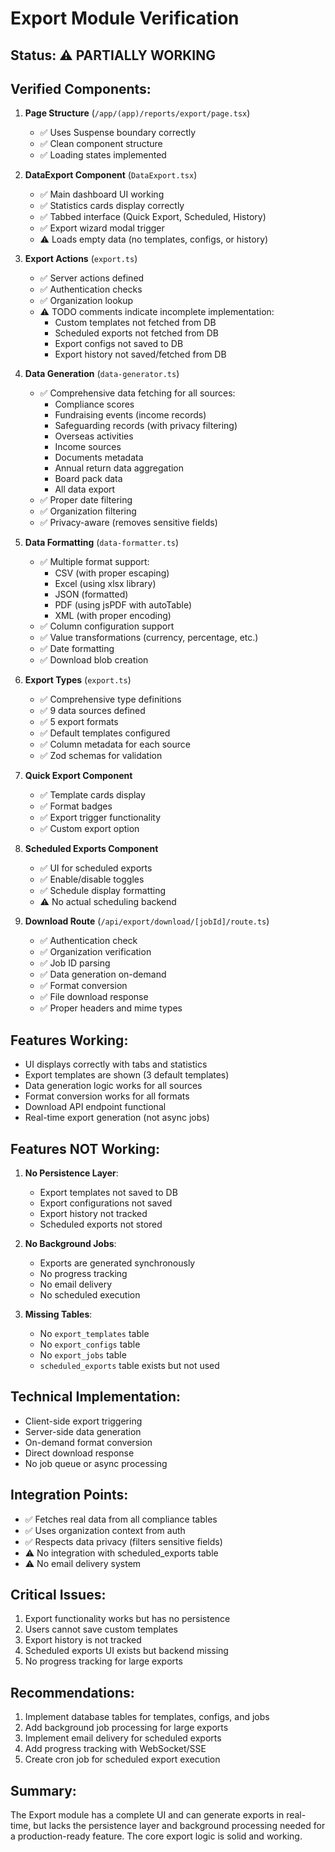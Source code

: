 # Export Module Verification

## Status: ⚠️ PARTIALLY WORKING

## Verified Components:

1. **Page Structure** (`/app/(app)/reports/export/page.tsx`)
   - ✅ Uses Suspense boundary correctly
   - ✅ Clean component structure
   - ✅ Loading states implemented

2. **DataExport Component** (`DataExport.tsx`)
   - ✅ Main dashboard UI working
   - ✅ Statistics cards display correctly
   - ✅ Tabbed interface (Quick Export, Scheduled, History)
   - ✅ Export wizard modal trigger
   - ⚠️ Loads empty data (no templates, configs, or history)

3. **Export Actions** (`export.ts`)
   - ✅ Server actions defined
   - ✅ Authentication checks
   - ✅ Organization lookup
   - ⚠️ TODO comments indicate incomplete implementation:
     - Custom templates not fetched from DB
     - Scheduled exports not fetched from DB
     - Export configs not saved to DB
     - Export history not saved/fetched from DB

4. **Data Generation** (`data-generator.ts`)
   - ✅ Comprehensive data fetching for all sources:
     - Compliance scores
     - Fundraising events (income records)
     - Safeguarding records (with privacy filtering)
     - Overseas activities
     - Income sources
     - Documents metadata
     - Annual return data aggregation
     - Board pack data
     - All data export
   - ✅ Proper date filtering
   - ✅ Organization filtering
   - ✅ Privacy-aware (removes sensitive fields)

5. **Data Formatting** (`data-formatter.ts`)
   - ✅ Multiple format support:
     - CSV (with proper escaping)
     - Excel (using xlsx library)
     - JSON (formatted)
     - PDF (using jsPDF with autoTable)
     - XML (with proper encoding)
   - ✅ Column configuration support
   - ✅ Value transformations (currency, percentage, etc.)
   - ✅ Date formatting
   - ✅ Download blob creation

6. **Export Types** (`export.ts`)
   - ✅ Comprehensive type definitions
   - ✅ 9 data sources defined
   - ✅ 5 export formats
   - ✅ Default templates configured
   - ✅ Column metadata for each source
   - ✅ Zod schemas for validation

7. **Quick Export Component**
   - ✅ Template cards display
   - ✅ Format badges
   - ✅ Export trigger functionality
   - ✅ Custom export option

8. **Scheduled Exports Component**
   - ✅ UI for scheduled exports
   - ✅ Enable/disable toggles
   - ✅ Schedule display formatting
   - ⚠️ No actual scheduling backend

9. **Download Route** (`/api/export/download/[jobId]/route.ts`)
   - ✅ Authentication check
   - ✅ Organization verification
   - ✅ Job ID parsing
   - ✅ Data generation on-demand
   - ✅ Format conversion
   - ✅ File download response
   - ✅ Proper headers and mime types

## Features Working:
- UI displays correctly with tabs and statistics
- Export templates are shown (3 default templates)
- Data generation logic works for all sources
- Format conversion works for all formats
- Download API endpoint functional
- Real-time export generation (not async jobs)

## Features NOT Working:
1. **No Persistence Layer**:
   - Export templates not saved to DB
   - Export configurations not saved
   - Export history not tracked
   - Scheduled exports not stored

2. **No Background Jobs**:
   - Exports are generated synchronously
   - No progress tracking
   - No email delivery
   - No scheduled execution

3. **Missing Tables**:
   - No `export_templates` table
   - No `export_configs` table
   - No `export_jobs` table
   - `scheduled_exports` table exists but not used

## Technical Implementation:
- Client-side export triggering
- Server-side data generation
- On-demand format conversion
- Direct download response
- No job queue or async processing

## Integration Points:
- ✅ Fetches real data from all compliance tables
- ✅ Uses organization context from auth
- ✅ Respects data privacy (filters sensitive fields)
- ⚠️ No integration with scheduled_exports table
- ⚠️ No email delivery system

## Critical Issues:
1. Export functionality works but has no persistence
2. Users cannot save custom templates
3. Export history is not tracked
4. Scheduled exports UI exists but backend missing
5. No progress tracking for large exports

## Recommendations:
1. Implement database tables for templates, configs, and jobs
2. Add background job processing for large exports
3. Implement email delivery for scheduled exports
4. Add progress tracking with WebSocket/SSE
5. Create cron job for scheduled export execution

## Summary:
The Export module has a complete UI and can generate exports in real-time, but lacks the persistence layer and background processing needed for a production-ready feature. The core export logic is solid and working.